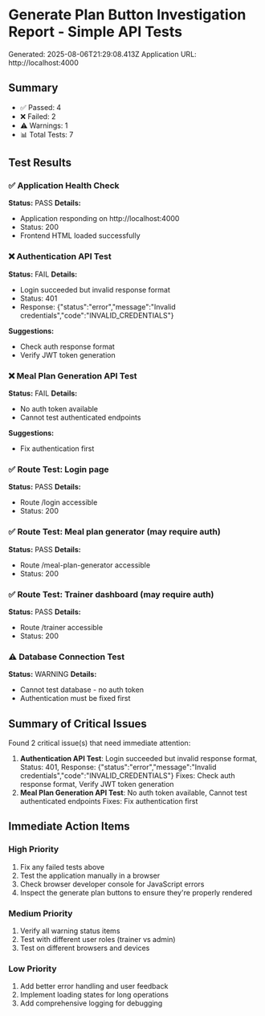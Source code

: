 # Generate Plan Button Investigation Report - Simple API Tests
Generated: 2025-08-06T21:29:08.413Z
Application URL: http://localhost:4000

## Summary
- ✅ Passed: 4
- ❌ Failed: 2  
- ⚠️  Warnings: 1
- 📊 Total Tests: 7

## Test Results

### ✅ Application Health Check
**Status:** PASS
**Details:**
- Application responding on http://localhost:4000
- Status: 200
- Frontend HTML loaded successfully

### ❌ Authentication API Test
**Status:** FAIL
**Details:**
- Login succeeded but invalid response format
- Status: 401
- Response: {"status":"error","message":"Invalid credentials","code":"INVALID_CREDENTIALS"}

**Suggestions:**
- Check auth response format
- Verify JWT token generation

### ❌ Meal Plan Generation API Test
**Status:** FAIL
**Details:**
- No auth token available
- Cannot test authenticated endpoints

**Suggestions:**
- Fix authentication first

### ✅ Route Test: Login page
**Status:** PASS
**Details:**
- Route /login accessible
- Status: 200

### ✅ Route Test: Meal plan generator (may require auth)
**Status:** PASS
**Details:**
- Route /meal-plan-generator accessible
- Status: 200

### ✅ Route Test: Trainer dashboard (may require auth)
**Status:** PASS
**Details:**
- Route /trainer accessible
- Status: 200

### ⚠️ Database Connection Test
**Status:** WARNING
**Details:**
- Cannot test database - no auth token
- Authentication must be fixed first

## Summary of Critical Issues

Found 2 critical issue(s) that need immediate attention:

1. **Authentication API Test**: Login succeeded but invalid response format, Status: 401, Response: {"status":"error","message":"Invalid credentials","code":"INVALID_CREDENTIALS"}
   Fixes: Check auth response format, Verify JWT token generation
2. **Meal Plan Generation API Test**: No auth token available, Cannot test authenticated endpoints
   Fixes: Fix authentication first

## Immediate Action Items

### High Priority
1. Fix any failed tests above
2. Test the application manually in a browser
3. Check browser developer console for JavaScript errors
4. Inspect the generate plan buttons to ensure they're properly rendered

### Medium Priority  
1. Verify all warning status items
2. Test with different user roles (trainer vs admin)
3. Test on different browsers and devices

### Low Priority
1. Add better error handling and user feedback
2. Implement loading states for long operations
3. Add comprehensive logging for debugging

